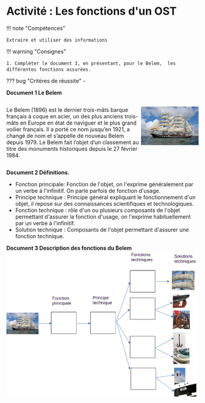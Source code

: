 # Activité : Les fonctions d'un OST

!!! note "Compétences"

    Extraire et utiliser des informations 

!!! warning "Consignes"

    1. Compléter le document 3, en présentant, pour le Belem,  les différentes fonctions assurées.
    
??? bug "Critères de réussite"
    - 



<div markdown style="break-inside: avoid;">


**Document 1 Le Belem**
<div markdown style="display: flex; flex-direction:row" > 

Le Belem (1896) est le dernier trois-mâts barque français à coque en acier, un des plus anciens trois-mâts en Europe en état de naviguer et le plus grand voilier français. Il a porté ce nom jusqu’en 1921, a changé de nom et s’appelle de nouveau Belem depuis 1979. Le Belem fait l’objet d’un classement au titre des monuments historiques depuis le 27 février 1984. 

![](pictures/bateau.png)

</div>

**Document 2 Définitions.**

- Fonction principale: Fonction de l'objet, on l'exprime généralement par un verbe à l'infinitif. On parle parfois de fonction d'usage.
- Principe technique : Principe général expliquant le fonctionnement d'un objet, il repose sur des connaissances scientifiques et technologiques.
- Fonction technique : rôle d'un ou plusieurs composants de l'objet permettant d'assurer la fonction d'usage, on l'exprime habituellement par un verbe à l'infinitif.
- Solution technique : Composants de l'objet permettant d'assurer une fonction technique.

**Document 3 Description des fonctions du Belem**
![](pictures/focntionsBelem.png)

